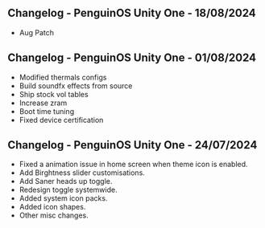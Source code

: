 ## Changelog - PenguinOS Unity One - 18/08/2024
- Aug Patch

## Changelog - PenguinOS Unity One - 01/08/2024
- Modified thermals configs
- Build soundfx effects from source
- Ship stock vol tables
- Increase zram
- Boot time tuning
- Fixed device certification

## Changelog - PenguinOS Unity One - 24/07/2024

- Fixed a animation issue in home screen when theme icon is enabled.
- Add Birghtness slider customisations.
- Add Saner heads up toggle.
- Redesign toggle systemwide.
- Added system icon packs.
- Added icon shapes.
- Other misc changes.
